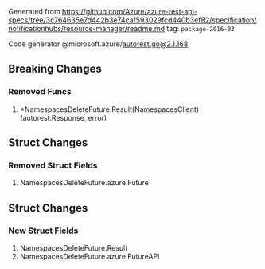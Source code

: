 Generated from https://github.com/Azure/azure-rest-api-specs/tree/3c764635e7d442b3e74caf593029fcd440b3ef82/specification/notificationhubs/resource-manager/readme.md tag: `package-2016-03`

Code generator @microsoft.azure/autorest.go@2.1.168

## Breaking Changes

### Removed Funcs

1. *NamespacesDeleteFuture.Result(NamespacesClient) (autorest.Response, error)

## Struct Changes

### Removed Struct Fields

1. NamespacesDeleteFuture.azure.Future

## Struct Changes

### New Struct Fields

1. NamespacesDeleteFuture.Result
1. NamespacesDeleteFuture.azure.FutureAPI
